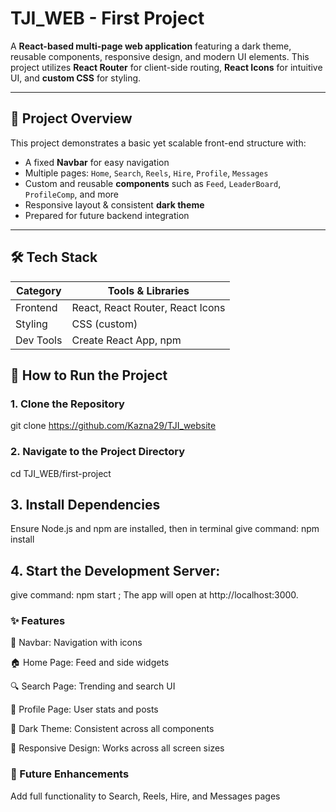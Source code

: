 
# TJI_WEB - First Project

A **React-based multi-page web application** featuring a dark theme, reusable components, responsive design, and modern UI elements. This project utilizes **React Router** for client-side routing, **React Icons** for intuitive UI, and **custom CSS** for styling.

---

## 🚀 Project Overview

This project demonstrates a basic yet scalable front-end structure with:
- A fixed **Navbar** for easy navigation
- Multiple pages: `Home`, `Search`, `Reels`, `Hire`, `Profile`, `Messages`
- Custom and reusable **components** such as `Feed`, `LeaderBoard`, `ProfileComp`, and more
- Responsive layout & consistent **dark theme**
- Prepared for future backend integration

---

## 🛠️ Tech Stack

| Category       | Tools & Libraries                     |
|----------------|----------------------------------------|
| Frontend       | React, React Router, React Icons       |
| Styling        | CSS (custom)                           |
| Dev Tools      | Create React App, npm                  |


## 🧪 How to Run the Project

### 1. Clone the Repository

git clone https://github.com/Kazna29/TJI_website

### 2. Navigate to the Project Directory
cd TJI_WEB/first-project

## 3. Install Dependencies
Ensure Node.js and npm are installed, then in terminal give command:
npm install

## 4. Start the Development Server:
give command: npm start ;
The app will open at http://localhost:3000.

### ✨ Features
🔗 Navbar: Navigation with icons

🏠 Home Page: Feed and side widgets

🔍 Search Page: Trending and search UI

👤 Profile Page: User stats and posts

🌙 Dark Theme: Consistent across all components

📱 Responsive Design: Works across all screen sizes

### 🌱 Future Enhancements
Add full functionality to Search, Reels, Hire, and Messages pages
